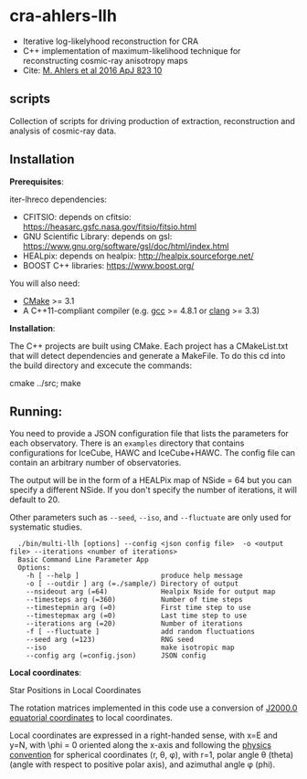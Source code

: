 # cra-ahlers-llh
* Iterative log-likelyhood reconstruction for CRA
* C++ implementation of maximum-likelihood technique for reconstructing cosmic-ray anisotropy maps
* Cite: [M. Ahlers et al 2016 ApJ 823 10](http://iopscience.iop.org/article/10.3847/0004-637X/823/1/10)

## scripts
Collection of scripts for driving production of extraction, reconstruction and analysis of cosmic-ray data.


## Installation


**Prerequisites**:

iter-lhreco dependencies:

* CFITSIO: depends on cfitsio: https://heasarc.gsfc.nasa.gov/fitsio/fitsio.html 
* GNU Scientific Library: depends on gsl: https://www.gnu.org/software/gsl/doc/html/index.html
* HEALpix: depends on healpix: http://healpix.sourceforge.net/
* BOOST C++ libraries: https://www.boost.org/

You will also need:

* [CMake](https://cmake.org) >= 3.1
* A C++11-compliant compiler (e.g. [gcc](https://gcc.gnu.org) >= 4.8.1 or [clang](https://clang.llvm.org) >= 3.3)


**Installation**:

The C++ projects are built using CMake.
Each project has a CMakeList.txt that will detect dependencies and generate a MakeFile. To do this cd into the build directory and excecute the commands:

  cmake ../src;
  make


## Running:

You need to provide a JSON configuration file that lists the parameters for each observatory. There is an ``examples`` directory that contains configurations for IceCube, HAWC and IceCube+HAWC. The config file can contain an arbitrary number of observatories. 

The output will be in the form of a HEALPix map of NSide = 64 but you can specify a different NSide. If you don't specify the number of iterations, it will default to 20. 

Other parameters such as ``--seed``, ``--iso``, and ``--fluctuate`` are only used for systematic studies.

````{verbatim}
  ./bin/multi-llh [options] --config <json config file>  -o <output file> --iterations <number of iterations> 
  Basic Command Line Parameter App
  Options:
    -h [ --help ]                    produce help message
    -o [ --outdir ] arg (=./sample/) Directory of output
    --nsideout arg (=64)             Healpix Nside for output map
    --timesteps arg (=360)           Number of time steps
    --timestepmin arg (=0)           First time step to use
    --timestepmax arg (=0)           Last time step to use
    --iterations arg (=20)           Number of iterations
    -f [ --fluctuate ]               add random fluctuations
    --seed arg (=123)                RNG seed
    --iso                            make isotropic map
    --config arg (=config.json)      JSON config
````

**Local coordinates**:

Star Positions in Local Coordinates

The rotation matrices implemented in this code use a conversion of [J2000.0 equatorial coordinates](http://en.wikipedia.org/wiki/Epoch_(astronomy)) to local coordinates.

Local coordinates are expressed in a right-handed sense, with x=E and y=N, with \phi = 0 oriented along the x-axis and following 
the [physics convention](https://en.wikipedia.org/wiki/Spherical_coordinate_system) for spherical coordinates (r, θ, φ), with r=1, polar angle θ (theta) (angle with respect to positive polar axis), and azimuthal angle φ (phi).


